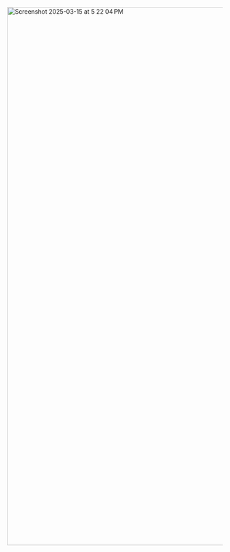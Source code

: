 <img width="1259" alt="Screenshot 2025-03-15 at 5 22 04 PM" src="https://github.com/user-attachments/assets/5d5a0f97-6dfd-4f26-b232-b3f8c95ca4e0" />
